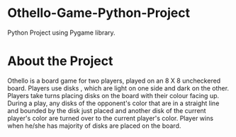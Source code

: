 # Othello-Game-Python-Project
Python Project using Pygame library.
# About the Project
Othello is a board game for two players, played on an 8 X 8 uncheckered board.
Players use disks , which are light on one side and dark on the other.
Players take turns placing disks on the board with their colour facing up.
During a play, any disks of the opponent's color that are in a straight line and bounded by the disk just placed and another disk of the current player's color are turned over to the current player's color.
Player wins when he/she has majority of disks are placed on the board. 

